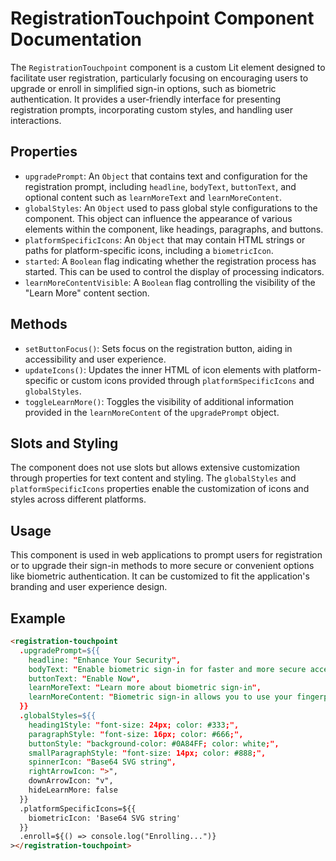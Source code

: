 # RegistrationTouchpoint Component Documentation

The `RegistrationTouchpoint` component is a custom Lit element designed to facilitate user registration, particularly focusing on encouraging users to upgrade or enroll in simplified sign-in options, such as biometric authentication. It provides a user-friendly interface for presenting registration prompts, incorporating custom styles, and handling user interactions.

## Properties

- `upgradePrompt`: An `Object` that contains text and configuration for the registration prompt, including `headline`, `bodyText`, `buttonText`, and optional content such as `learnMoreText` and `learnMoreContent`.
- `globalStyles`: An `Object` used to pass global style configurations to the component. This object can influence the appearance of various elements within the component, like headings, paragraphs, and buttons.
- `platformSpecificIcons`: An `Object` that may contain HTML strings or paths for platform-specific icons, including a `biometricIcon`.
- `started`: A `Boolean` flag indicating whether the registration process has started. This can be used to control the display of processing indicators.
- `learnMoreContentVisible`: A `Boolean` flag controlling the visibility of the "Learn More" content section.

## Methods

- `setButtonFocus()`: Sets focus on the registration button, aiding in accessibility and user experience.
- `updateIcons()`: Updates the inner HTML of icon elements with platform-specific or custom icons provided through `platformSpecificIcons` and `globalStyles`.
- `toggleLearnMore()`: Toggles the visibility of additional information provided in the `learnMoreContent` of the `upgradePrompt` object.

## Slots and Styling

The component does not use slots but allows extensive customization through properties for text content and styling. The `globalStyles` and `platformSpecificIcons` properties enable the customization of icons and styles across different platforms.

## Usage

This component is used in web applications to prompt users for registration or to upgrade their sign-in methods to more secure or convenient options like biometric authentication. It can be customized to fit the application's branding and user experience design.

## Example

```html
<registration-touchpoint
  .upgradePrompt=${{
    headline: "Enhance Your Security",
    bodyText: "Enable biometric sign-in for faster and more secure access.",
    buttonText: "Enable Now",
    learnMoreText: "Learn more about biometric sign-in",
    learnMoreContent: "Biometric sign-in allows you to use your fingerprint, face, or iris to securely sign in to your account, making your login process both easier and more secure."
  }}
  .globalStyles=${{
    heading1Style: "font-size: 24px; color: #333;",
    paragraphStyle: "font-size: 16px; color: #666;",
    buttonStyle: "background-color: #0A84FF; color: white;",
    smallParagraphStyle: "font-size: 14px; color: #888;",
    spinnerIcon: "Base64 SVG string",
    rightArrowIcon: ">",
    downArrowIcon: "v",
    hideLearnMore: false
  }}
  .platformSpecificIcons=${{
    biometricIcon: 'Base64 SVG string'
  }}
  .enroll=${() => console.log("Enrolling...")}
></registration-touchpoint>
